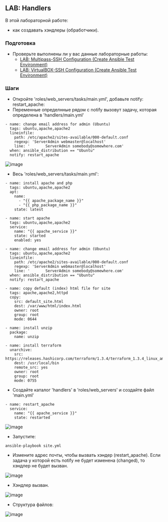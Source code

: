## LAB: Handlers

В этой лабораторной работе:
- как создавать хэндлеры (обработчики).

### Подготовка

- Проверьте выполнены ли у вас данные лабораторные работы:
  - [LAB: Multipass-SSH Configuration (Create Ansible Test Environment)](https://github.com/gulyaeve/ansible_labs/blob/main/Multipass-SSH-Configuration.md)
  - [LAB: VirtualBOX-SSH Configuration (Create Ansible Test Environment)](https://github.com/gulyaeve/ansible_labs/blob/main/VirtualBOX-SSH-Configuration.md)

### Шаги

- Откройте 'roles/web_servers/tasks/main.yml', добавьте notify: restart_apache:
- Переменные определнные рядом с notify вызовут задачу, которая определена в 'handlers/main.yml'

```
- name: change email address for admin (Ubuntu)
  tags: ubuntu,apache,apache2
  lineinfile:
    path: /etc/apache2/sites-available/000-default.conf
    regexp: 'ServerAdmin webmaster@localhost'
    line: '       ServerAdmin somebody@somewhere.com'
  when: ansible_distribution == "Ubuntu"
  notify: restart_apache
 ```
 
 ![image](https://user-images.githubusercontent.com/10358317/202517097-3f895a18-af2f-4103-a5af-18632dea71df.png)

  
- Весь 'roles/web_servers/tasks/main.yml':
```
- name: install apache and php
  tags: ubuntu,apache,apache2
  apt:
    name:
      - "{{ apache_package_name }}"
      - "{{ php_package_name }}"
    state: latest

- name: start apache
  tags: ubuntu,apache,apache2
  service:
    name: "{{ apache_service }}"
    state: started
    enabled: yes

- name: change email address for admin (Ubuntu)
  tags: ubuntu,apache,apache2
  lineinfile:
    path: /etc/apache2/sites-available/000-default.conf
    regexp: 'ServerAdmin webmaster@localhost'
    line: '       ServerAdmin somebody@somewhere.com'
  when: ansible_distribution == "Ubuntu"
  notify: restart_apache

- name: copy default (index) html file for site
  tags: apache,apache2,httpd
  copy:
    src: default_site.html
    dest: /var/www/html/index.html
    owner: root
    group: root
    mode: 0644

- name: install unzip
  package:
    name: unzip

- name: install terraform
  unarchive:
    src: https://releases.hashicorp.com/terraform/1.3.4/terraform_1.3.4_linux_amd64.zip
    dest: /usr/local/bin
    remote_src: yes
    owner: root
    group: root
    mode: 0755
```

- Создайте каталог 'handlers' в 'roles/web_servers' и создайте файл 'main.yml' 

```
- name: restart_apache
  service:
    name: "{{ apache_service }}"
    state: restarted
```

![image](https://user-images.githubusercontent.com/10358317/202516238-4bd6f722-656f-4bd7-a3a0-135afc562a63.png)

- Запустите:

```
ansible-playbook site.yml
```

- Измените адрес почты, чтобы вызвать хэндер (restart_apache). Если задача у которой есть notify не будет изменена (changed), то хэндлер не будет вызван.   

![image](https://user-images.githubusercontent.com/10358317/202518007-922c1f40-0c66-4a89-a121-8b1c16d5d30b.png)

- Хэндлер вызван.

![image](https://user-images.githubusercontent.com/10358317/202517584-71df6b36-314b-4ceb-af23-6d73cded4e5b.png)

- Структура файлов:

![image](https://user-images.githubusercontent.com/10358317/202518840-c9aa8a6c-a134-444d-9e00-53d60b1ad7dc.png)


